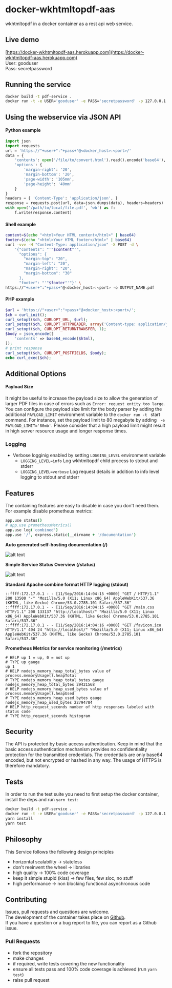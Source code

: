 # docker-wkhtmltopdf-aas
wkhtmltopdf in a docker container as a rest api web service.

## Live demo

[https://docker-wkhtmltopdf-aas.herokuapp.com](https://docker-wkhtmltopdf-aas.herokuapp.com)<br>
User: gooduser<br>
Pass: secretpassword


## Running the service

```bash
docker build -t pdf-service .
docker run -t -e USER='gooduser' -e PASS='secretpassword' -p 127.0.0.1:80:5555 pdf-service
```

## Using the webservice via JSON API
#### Python example

```python
import json
import requests
url = 'https://"+user+":"+pass+"@<docker_host>:<port>/'
data = {
    'contents': open('/file/to/convert.html').read().encode('base64'),
    'options': {
        'margin-right': '20',
        'margin-bottom': '20',
        'page-width': '105mm',
        'page-height': '40mm'
    }
}
headers = { 'Content-Type': 'application/json', }
response = requests.post(url, data=json.dumps(data), headers=headers)
with open('/path/to/local/file.pdf', 'wb') as f:
    f.write(response.content)
```

#### Shell example
```bash
content=$(echo "<html>Your HTML content</html>" | base64)
footer=$(echo "<html>Your HTML footer</html>" | base64)
curl -vvv -H "Content-Type: application/json" -X POST -d \
    '{"contents": "'"$content"'",
      "options": {
        "margin-top": "20",
        "margin-left": "20",
        "margin-right": "20",
        "margin-bottom": "30"
      },
      "footer": "'"$footer"'"}' \
https://"+user+":"+pass+"@<docker_host>:<port> -o OUTPUT_NAME.pdf
```
#### PHP example
```php
$url = 'https://"+user+":"+pass+"@<docker_host>:<port>/';
$ch = curl_init();
curl_setopt($ch, CURLOPT_URL, $url);
curl_setopt($ch, CURLOPT_HTTPHEADER, array('Content-type: application/json'));
curl_setopt($ch, CURLOPT_RETURNTRANSFER, 1);
$body = json_encode([
    'contents' => base64_encode($html),
]);
# print response
curl_setopt($ch, CURLOPT_POSTFIELDS, $body);
echo curl_exec($ch);

```

## Additional Options

#### Payload Size

It might be useful to increase the payload size to allow the generation of larger PDF files in case of errors such as `Error: request entity too large`. You can configure the payload size limit for the body parser by adding the additional `PAYLOAD_LIMIT` environment variable to the `docker run -t ` start command. For instance, set the payload limit to 80 megabyte by adding ` -e PAYLOAD_LIMIT='80mb'`. Please consider that a high payload limit might result in high server resource usage and longer response times.

### Logging
- Verbose logginig enabled by setting  ```LOGGING_LEVEL``` environment variable 
    - ```LOGGING_LEVEL=info``` Log wkhtmltopdf child process to stdout and stderr
    - ```LOGGING_LEVEL=verbose``` Log request details in addition to info level logging to stdout and stderr

## Features

The containing features are easy to disable in case you don't need them. <br> For example disable prometheus metrics:
```coffeescript
app.use status()
# app.use prometheusMetrics()
app.use log('combined')
app.use '/', express.static(__dirname + '/documentation')
```

**Auto generated self-hosting documentation (/)**

![alt text](https://i.imgur.com/ikv7Zg7.png)


**Simple Service Status Overview (/status)**

![alt text]( https://i.imgur.com/ELq65Ie.png)


**Standard Apache combine format HTTP logging (stdout)**
```
::ffff:172.17.0.1 - - [11/Sep/2016:14:04:15 +0000] "GET / HTTP/1.1" 200 13500 "-" "Mozilla/5.0 (X11; Linux x86_64) AppleWebKit/537.36 (KHTML, like Gecko) Chrome/53.0.2785.101 Safari/537.36"
::ffff:172.17.0.1 - - [11/Sep/2016:14:04:15 +0000] "GET /main.css HTTP/1.1" 200 133137 "http://localhost/" "Mozilla/5.0 (X11; Linux x86_64) AppleWebKit/537.36 (KHTML, like Gecko) Chrome/53.0.2785.101 Safari/537.36"
::ffff:172.17.0.1 - - [11/Sep/2016:14:04:16 +0000] "GET /favicon.ico HTTP/1.1" 404 24 "http://localhost/" "Mozilla/5.0 (X11; Linux x86_64) AppleWebKit/537.36 (KHTML, like Gecko) Chrome/53.0.2785.101 Safari/537.36"
```

**Prometheus Metrics for service monitoring (/metrics)**
```
# HELP up 1 = up, 0 = not up
# TYPE up gauge
up 1
# HELP nodejs_memory_heap_total_bytes value of process.memoryUsage().heapTotal
# TYPE nodejs_memory_heap_total_bytes gauge
nodejs_memory_heap_total_bytes 29421568
# HELP nodejs_memory_heap_used_bytes value of process.memoryUsage().heapUsed
# TYPE nodejs_memory_heap_used_bytes gauge
nodejs_memory_heap_used_bytes 22794784
# HELP http_request_seconds number of http responses labeled with status code
# TYPE http_request_seconds histogram
```

## Security

The API is protected by basic access authentication. Keep in mind that the basic access authentication mechanism provides no confidentiality protection for the transmitted credentials. The credentials are only base64 encoded, but not encrypted or hashed in any way. The usage of HTTPS is therefore mandatory.

## Tests

In order to run the test suite you need to first setup the docker container, install the deps and run `yarn test`:

```bash
docker build -t pdf-service .
docker run -t -e USER='gooduser' -e PASS='secretpassword' -p 127.0.0.1:80:5555 pdf-service
yarn install
yarn test
```

## Philosophy
This Service follows the following design principles
- horizontal scalability -> stateless
- don't reeinvent the wheel -> libraries
- high quality -> 100% code coverage
- keep it simple stupid (kiss) -> few files, few sloc, no stuff
- high performance -> non blocking functional asynchronous code

## Contributing

Issues, pull requests and questions are welcome.<br>
The development of the container takes place on
[Github](https://github.com/traum-ferienwohnungen/docker-wkhtmltopdf-aas/issues).<br>If you have a question or a bug report to file, you can report as a Github issue.


### Pull Requests

- fork the repository
- make changes
- if required, write tests covering the new functionality
- ensure all tests pass and 100% code coverage is achieved (run `yarn test`)
- raise pull request

